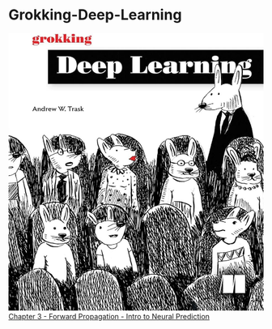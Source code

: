 
# Grokking-Deep-Learning

![Run on FloydHub](./assets/GrokkingDeepLearning.jpg)
[Chapter 3 - Forward Propagation - Intro to Neural Prediction](./Chapter3%20-%20Forward%20Propagation%20-%20Intro%20to%20Neural%20Prediction.ipynb)

